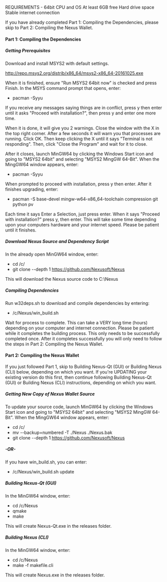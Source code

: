 REQUIREMENTS - 	64bit CPU and OS
				At least 6GB free Hard drive space
				Stable internet connection

If you have already completed Part 1: Compiling the Dependencies, please skip to Part 2: Compiling the Nexus Wallet.

#### Part 1: Compiling the Dependencies ####

##### Getting Prerequisites #####

Download and install MSYS2 with default settings.

http://repo.msys2.org/distrib/x86_64/msys2-x86_64-20161025.exe

When it is finished, ensure "Run MSYS2 64bit now" is checked and press Finish.
In the MSYS command prompt that opens, enter:
	
*	pacman -Syyu
	
If you receive any messages saying things are in conflict, press y then enter until it asks "Proceed with installation?", then press y and enter one more time.

When it is done, it will give you 2 warnings. Close the window with the X in the top right corner. After a few seconds it will warn you that processes are running. Click OK. Then keep clicking the X until it says "Terminal is not responding". Then, click "Close the Program" and wait for it to close.

After it closes, launch MinGW64 by clicking the Windows Start icon and going to "MSYS2 64bit" and selecting "MSYS2 MingGW 64-Bit". When the MingGW64 window appears, enter:

*	pacman -Syyu
	
When prompted to proceed with installation, press y then enter. After it finishes upgrading, enter:

*	pacman -S base-devel mingw-w64-x86_64-toolchain compression git python pv
	
Each time it says Enter a Selection, just press enter. When it says "Proceed with installation?" press y, then enter.
This will take some time depending upon your computers hardware and your internet speed. Please be patient until it finishes.

##### Download Nexus Source and Dependency Script #####

In the already open MinGW64 window, enter:

*	cd /c/
*	git clone --depth 1 https://github.com/Nexusoft/Nexus
	
This will download the Nexus source code to C:\Nexus

##### Compiling Dependencies #####

Run w32deps.sh to download and compile dependencies by entering:

*	/c/Nexus/win_build.sh
	
Wait for process to complete. This can take a VERY long time (hours) depending on your computer and internet connection.
Please be patient while it completes the building process. This only needs to be successfully completed once.
After it completes successfully you will only need to follow the steps in Part 2: Compiling the Nexus Wallet.

#### Part 2: Compiling the Nexus Wallet ####

If you just followed Part 1, skip to Building Nexus-Qt (GUI) or Building Nexus (CLI) below, depending on which you want.
If you're UPDATING your existing version do this first, then continue following Building Nexus-Qt (GUI) or Building Nexus (CLI) instructions, depending on which you want.

##### Getting New Copy of Nexus Wallet Source #####

To update your source code, launch MinGW64 by clicking the Windows Start icon and going to "MSYS2 64bit" and selecting "MSYS2 MingGW 64-Bit". When the MingGW64 window appears, enter:

*	cd /c/
*	mv --backup=numbered -T ./Nexus ./Nexus.bak
*	git clone --depth 1 https://github.com/Nexusoft/Nexus

##### -OR- #####

If you have win_build.sh, you can enter:

*	/c/Nexus/win_build.sh update

##### Building Nexus-Qt (GUI) #####
In the MinGW64 window, enter:

*	cd /c/Nexus
*	qmake
*	make
	
This will create Nexus-Qt.exe in the releases folder.

##### Building Nexus (CLI) #####
In the MinGW64 window, enter:

*	cd /c/Nexus
*	make -f makefile.cli
	
This will create Nexus.exe in the releases folder.
	
